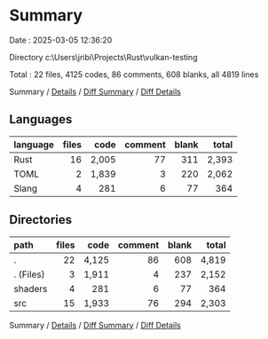 # Summary

Date : 2025-03-05 12:36:20

Directory c:\\Users\\jribi\\Projects\\Rust\\vulkan-testing

Total : 22 files,  4125 codes, 86 comments, 608 blanks, all 4819 lines

Summary / [Details](details.md) / [Diff Summary](diff.md) / [Diff Details](diff-details.md)

## Languages
| language | files | code | comment | blank | total |
| :--- | ---: | ---: | ---: | ---: | ---: |
| Rust | 16 | 2,005 | 77 | 311 | 2,393 |
| TOML | 2 | 1,839 | 3 | 220 | 2,062 |
| Slang | 4 | 281 | 6 | 77 | 364 |

## Directories
| path | files | code | comment | blank | total |
| :--- | ---: | ---: | ---: | ---: | ---: |
| . | 22 | 4,125 | 86 | 608 | 4,819 |
| . (Files) | 3 | 1,911 | 4 | 237 | 2,152 |
| shaders | 4 | 281 | 6 | 77 | 364 |
| src | 15 | 1,933 | 76 | 294 | 2,303 |

Summary / [Details](details.md) / [Diff Summary](diff.md) / [Diff Details](diff-details.md)